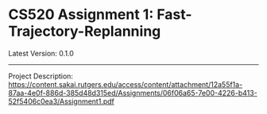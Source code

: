 # CS520 Assignment 1: Fast-Trajectory-Replanning
Latest Version: 0.1.0

---

Project Description:    https://content.sakai.rutgers.edu/access/content/attachment/12a55f1a-87aa-4e0f-886d-385d48d315ed/Assignments/06f06a65-7e00-4226-b413-52f5406c0ea3/Assignment1.pdf
